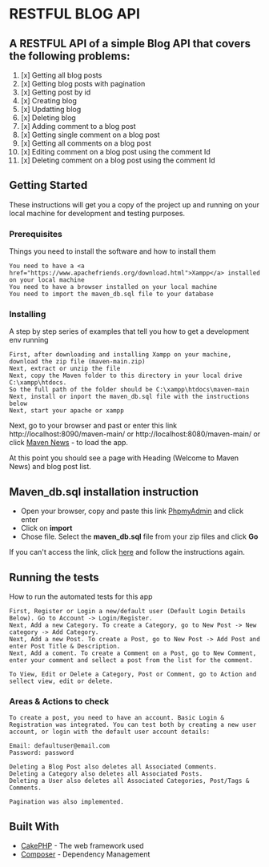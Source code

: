 # RESTFUL BLOG API

## A RESTFUL API of a simple Blog API that covers the following problems:

1. [x] Getting all blog posts
2. [x] Getting blog posts with pagination
3. [x] Getting post by id
4. [x] Creating blog
5. [x] Updatting blog
6. [x] Deleting blog
7. [x] Adding comment to a blog post
8. [x] Getting single comment on a blog post
9. [x] Getting all comments on a blog post
10. [x] Editing comment on a blog post using the comment Id
11. [x] Deleting comment on a blog post using the comment Id

## Getting Started

These instructions will get you a copy of the project up and running on your local machine for development and testing purposes.

### Prerequisites

Things you need to install the software and how to install them

```
You need to have a <a href="https://www.apachefriends.org/download.html">Xampp</a> installed on your local machine
You need to have a browser installed on your local machine
You need to import the maven_db.sql file to your database
```

### Installing

A step by step series of examples that tell you how to get a development env running

```
First, after downloading and installing Xampp on your machine, download the zip file (maven-main.zip)
Next, extract or unzip the file
Next, copy the Maven folder to this directory in your local drive C:\xampp\htdocs.
So the full path of the folder should be C:\xampp\htdocs\maven-main
Next, install or inport the maven_db.sql file with the instructions below
Next, start your apache or xampp
```
Next, go to your browser and past or enter this link http://localhost:8090/maven-main/  or http://localhost:8080/maven-main/ or click [Maven News](http://localhost:8090/maven-main/) - to load the app.

At this point you should see a page with Heading (Welcome to Maven News) and blog post list.


## Maven_db.sql installation instruction

* Open your browser, copy and paste this link [PhpmyAdmin](http://localhost:8090/phpmyadmin/) and click enter
* Click on **import**
* Chose file. Select the **maven_db.sql** file from your zip files and click **Go**

If you can't access the link, click [here](http://localhost:8080/phpmyadmin/) and follow the instructions again.

## Running the tests

How to run the automated tests for this app

```
First, Register or Login a new/default user (Default Login Details Below). Go to Account -> Login/Register.
Next, Add a new Category. To create a Category, go to New Post -> New category -> Add Category.
Next, Add a new Post. To create a Post, go to New Post -> Add Post and enter Post Title & Description.
Next, Add a coment. To create a Comment on a Post, go to New Comment, enter your comment and sellect a post from the list for the comment.

To View, Edit or Delete a Category, Post or Comment, go to Action and sellect view, edit or delete.
```

### Areas & Actions to check

```
To create a post, you need to have an account. Basic Login & Registration was integrated. You can test both by creating a new user account, or login with the default user account details:

Email: defaultuser@email.com
Password: password

Deleting a Blog Post also deletes all Associated Comments.
Deleting a Category also deletes all Associated Posts.
Deleting a User also deletes all Associated Categories, Post/Tags & Comments.

Pagination was also implemented.
```

## Built With

* [CakePHP](https://cakephp.org/) - The web framework used
* [Composer](https://getcomposer.org/) - Dependency Management
